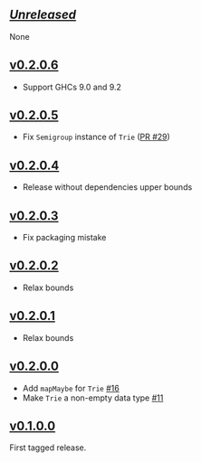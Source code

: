 ## [*Unreleased*](https://github.com/freckle/bcp47/compare/bcp47-v0.2.0.6...main)

None

## [v0.2.0.6](https://github.com/freckle/bcp47/compare/bcp47-v0.2.0.5...bcp47-v0.2.0.6)

- Support GHCs 9.0 and 9.2

## [v0.2.0.5](https://github.com/freckle/bcp47/compare/bcp47-v0.2.0.4...bcp47-v0.2.0.5)

- Fix `Semigroup` instance of `Trie` ([PR #29](https://github.com/freckle/bcp47/pull/29))

## [v0.2.0.4](https://github.com/freckle/bcp47/compare/bcp47-v0.2.0.3...bcp47-v0.2.0.4)

- Release without dependencies upper bounds

## [v0.2.0.3](https://github.com/freckle/bcp47/compare/bcp47-v0.2.0.2...bcp47-v0.2.0.3)

- Fix packaging mistake

## [v0.2.0.2](https://github.com/freckle/bcp47/compare/bcp47-v0.2.0.1...bcp47-v0.2.0.2)

- Relax bounds

## [v0.2.0.1](https://github.com/freckle/bcp47/compare/bcp47-v0.2.0.0...bcp47-v0.2.0.1)

- Relax bounds

## [v0.2.0.0](https://github.com/freckle/bcp47/compare/v0.1.0.0...bcp47-v0.2.0.0)

- Add `mapMaybe` for `Trie` [#16](https://github.com/freckle/bcp47/pull/16)
- Make `Trie` a non-empty data type [#11](https://github.com/freckle/bcp47/pull/11)

## [v0.1.0.0](https://github.com/freckle/bcp47/tree/v0.1.0.0)

First tagged release.
